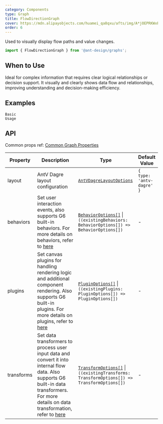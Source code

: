 ```yaml
---
category: Components
type: Graph
title: FlowDirectionGraph
cover: https://mdn.alipayobjects.com/huamei_qa8qxu/afts/img/A*jOEPRKWxPE0AAAAAAAAAAAAADmJ7AQ/original
order: 6
---
```


Used to visually display flow paths and value changes.

```js
import { FlowDirectionGraph } from '@ant-design/graphs';
```

## When to Use

Ideal for complex information that requires clear logical relationships or decision support. It visually and clearly shows data flow and relationships, improving understanding and decision-making efficiency.

## Examples

<code id="demo-flow-direction-graph-default" src="./demos/flow-direction-graph/default.tsx" description="A simple demonstration.<br> Adjust `edge.style.lineWidth` via the interaction `map-edge-line-width`. It includes the following properties:<br> - `value` (number or function to compute the value of the edge)<br> - `minValue` and `maxValue` (optional, minimum and maximum values, can be numbers or functions)<br> - `minLineWidth` and `maxLineWidth` (optional, minimum and maximum line widths, can be numbers or functions)<br> - `scale` (optional, interpolation function to map values to line widths, supports `'linear'`, `'log'`, `'pow'`, `'sqrt'`, and custom interpolation functions)">Basic Usage</code>

## API

Common props ref: [Common Graph Properties](./overview#common-graph-properties)

| Property  | Description | Type | Default Value |
| ---       | ---         | ---  | ---           |
| layout    | AntV Dagre layout configuration | [`AntVDagreLayoutOptions`](https://g6.antv.antgroup.com/en/api/layouts/antv-dagre-layout) | `{ type: 'antv-dagre' }` |
| behaviors | Set user interaction events, also supports G6 built-in behaviors. For more details on behaviors, refer to [here](https://g6.antv.antgroup.com/en/manual/core-concept/behavior) | [`BehaviorOptions[]`](https://g6.antv.antgroup.com/en/api/behaviors/brush-select) \| `((existingBehaviors: BehaviorOptions[]) => BehaviorOptions[])` | - |
| plugins   | Set canvas plugins for handling rendering logic and additional component rendering. Also supports G6 built-in plugins. For more details on plugins, refer to [here](https://g6.antv.antgroup.com/en/manual/core-concept/plugin) | [`PluginOptions[]`](https://g6.antv.antgroup.com/en/api/plugins/background) \| `((existingPlugins: PluginOptions[]) => PluginOptions[])` | - |
| transforms | Set data transformers to process user input data and convert it into internal flow data. Also supports G6 built-in data transformers. For more details on data transformation, refer to [here](https://g6.antv.antgroup.com/en/api/transforms/map-node-size) | [`TransformOptions[]`](https://g6.antv.antgroup.com/en/api/transforms/map-node-size) \| `((existingTransforms: TransformOptions[]) => TransformOptions[])` | - |

